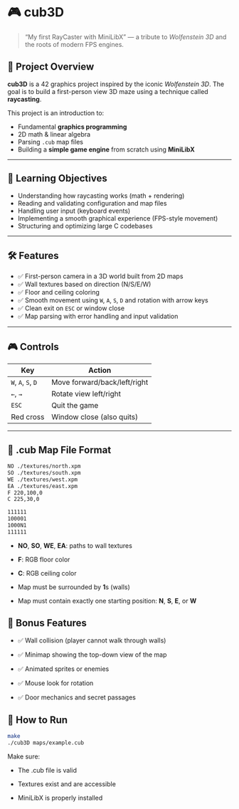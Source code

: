 # 🎮 cub3D

> “My first RayCaster with MiniLibX” — a tribute to *Wolfenstein 3D* and the roots of modern FPS engines.

## 📌 Project Overview

**cub3D** is a 42 graphics project inspired by the iconic *Wolfenstein 3D*. The goal is to build a first-person view 3D maze using a technique called **raycasting**.

This project is an introduction to:
- Fundamental **graphics programming**
- 2D math & linear algebra
- Parsing `.cub` map files
- Building a **simple game engine** from scratch using **MiniLibX**

---

## 🧠 Learning Objectives

- Understanding how raycasting works (math + rendering)
- Reading and validating configuration and map files
- Handling user input (keyboard events)
- Implementing a smooth graphical experience (FPS-style movement)
- Structuring and optimizing large C codebases

---

## 🛠 Features

- ✅ First-person camera in a 3D world built from 2D maps
- ✅ Wall textures based on direction (N/S/E/W)
- ✅ Floor and ceiling coloring
- ✅ Smooth movement using `W`, `A`, `S`, `D` and rotation with arrow keys
- ✅ Clean exit on `ESC` or window close
- ✅ Map parsing with error handling and input validation

---

## 🎮 Controls

| Key        | Action                |
|------------|------------------------|
| `W`, `A`, `S`, `D` | Move forward/back/left/right |
| `←`, `→`   | Rotate view left/right |
| `ESC`      | Quit the game          |
| Red cross  | Window close (also quits) |

---
## 📄 .cub Map File Format
```bash
NO ./textures/north.xpm
SO ./textures/south.xpm
WE ./textures/west.xpm
EA ./textures/east.xpm
F 220,100,0
C 225,30,0

111111
100001
1000N1
111111
```
- **NO**, **SO**, **WE**, **EA**: paths to wall textures

- **F**: RGB floor color

- **C**: RGB ceiling color

- Map must be surrounded by **1**s (walls)

- Map must contain exactly one starting position: **N**, **S**, **E**, or **W**

## 🌟 Bonus Features

- ✅ Wall collision (player cannot walk through walls)

- ✅ Minimap showing the top-down view of the map

- ✅ Animated sprites or enemies

- ✅ Mouse look for rotation

- ✅ Door mechanics and secret passages
## 🧪 How to Run
```bash
make
./cub3D maps/example.cub
```
Make sure:

- The .cub file is valid

- Textures exist and are accessible

- MiniLibX is properly installed
